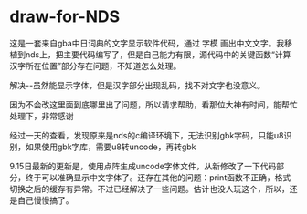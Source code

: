 # draw-for-NDS
这是一套来自gba中日词典的文字显示软件代码，通过 字模 画出中文文字。我移植到nds上，把主要代码编写了，但是自己能力有限，源代码中的关键函数“计算汉字所在位置”部分存在问题，不知道怎么处理。

解决--虽然能显示字体，但是汉字部分出现乱码，找不对文字也没意义。

因为不会改这里面到底哪里出了问题，所以请求帮助，看那位大神有时间，能帮忙处理下，非常感谢

经过一天的查看，发现原来是nds的c编译环境下，无法识别gbk字码，只能u8识别，如果使用gbk字库，需要u8转uncode，再转gbk

9.15日最新的更新是，使用点阵生成uncode字体文件，从新修改了一下代码部分，终于可以准确显示中文字体了。还存在其他的问题：print函数不正确，格式切换之后的缓存有异常。不过已经解决了一些问题。估计也没人玩这个，所以，还是自己慢慢搞了。

